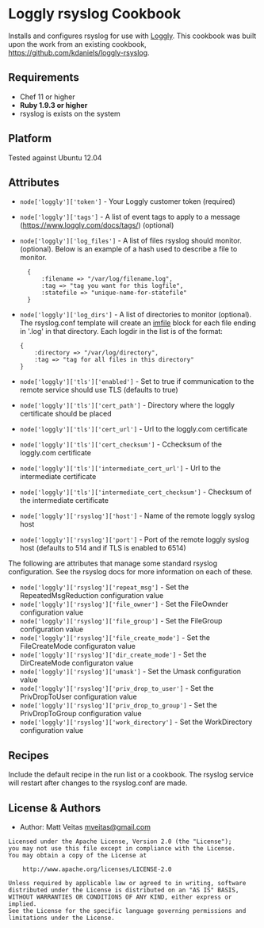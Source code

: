 Loggly rsyslog Cookbook
================
Installs and configures rsyslog for use with [Loggly](http://loggly.com). This cookbook was built upon the work from an existing cookbook,
https://github.com/kdaniels/loggly-rsyslog.

Requirements
------------
- Chef 11 or higher
- **Ruby 1.9.3 or higher**
- rsyslog is exists on the system

Platform
--------
Tested against Ubuntu 12.04


Attributes
----------
* `node['loggly']['token']` - Your Loggly customer token (required)
* `node['loggly']['tags']` - A list of event tags to apply to a message (https://www.loggly.com/docs/tags/) (optional)

* `node['loggly']['log_files']` - A list of files rsyslog should monitor. (optional). Below is an example
of a hash used to describe a file to monitor.

  ```
    {
        :filename => "/var/log/filename.log",
        :tag => "tag you want for this logfile",
        :statefile => "unique-name-for-statefile"
    }
    ```

* `node['loggly']['log_dirs']` - A list of directories to monitor (optional). The rsyslog.conf template will create an [imfile](http://www.rsyslog.com/doc/imfile.html) block for each file ending in '.log' in that directory. Each logdir in the list is of the format:
    ```
    {
        :directory => "/var/log/directory",
        :tag => "tag for all files in this directory"
    }
    ```

* `node['loggly']['tls']['enabled']` - Set to true if communication to the remote service should use TLS (defaults to true)
* `node['loggly']['tls']['cert_path']` - Directory where the loggly certificate should be placed
* `node['loggly']['tls']['cert_url']` - Url to the loggly.com certificate
* `node['loggly']['tls']['cert_checksum']` - Cchecksum of the loggly.com certificate
* `node['loggly']['tls']['intermediate_cert_url']` - Url to the intermediate certificate
* `node['loggly']['tls']['intermediate_cert_checksum']` - Checksum of the intermediate certificate

* `node['loggly']['rsyslog']['host']` - Name of the remote loggly syslog host
* `node['loggly']['rsyslog']['port']` - Port of the remote loggly syslog host (defaults to 514 and if TLS is enabled to 6514)

The following are attributes that manage some standard rsyslog configuration. See the rsyslog docs for more information on each of these.
* `node['loggly']['rsyslog']['repeat_msg']` - Set the RepeatedMsgReduction configuration value
* `node['loggly']['rsyslog']['file_owner']` - Set the FileOwnder configuration value
* `node['loggly']['rsyslog']['file_group']` - Set the FileGroup configuration value
* `node['loggly']['rsyslog']['file_create_mode']` - Set the FileCreateMode configuraton value
* `node['loggly']['rsyslog']['dir_create_mode']` - Set the DirCreateMode configuraton value
* `node['loggly']['rsyslog']['umask']` - Set the Umask configuration value
* `node['loggly']['rsyslog']['priv_drop_to_user']` - Set the PrivDropToUser configuration value
* `node['loggly']['rsyslog']['priv_drop_to_group']` - Set the PrivDropToGroup configuration value
* `node['loggly']['rsyslog']['work_directory']` - Set the WorkDirectory configuration value


Recipes
-------
Include the default recipe in the run list or a cookbook. The rsyslog service will restart after changes to the rsyslog.conf are made.


License & Authors
-----------------
- Author: Matt Veitas <mveitas@gmail.com>

```text
Licensed under the Apache License, Version 2.0 (the "License");
you may not use this file except in compliance with the License.
You may obtain a copy of the License at

    http://www.apache.org/licenses/LICENSE-2.0

Unless required by applicable law or agreed to in writing, software
distributed under the License is distributed on an "AS IS" BASIS,
WITHOUT WARRANTIES OR CONDITIONS OF ANY KIND, either express or implied.
See the License for the specific language governing permissions and
limitations under the License.
```

